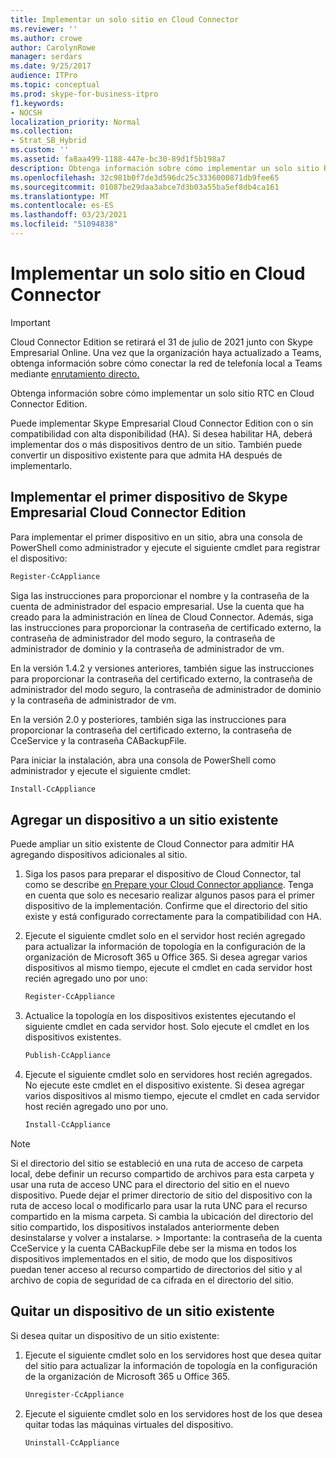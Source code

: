 ```yaml
---
title: Implementar un solo sitio en Cloud Connector
ms.reviewer: ''
ms.author: crowe
author: CarolynRowe
manager: serdars
ms.date: 9/25/2017
audience: ITPro
ms.topic: conceptual
ms.prod: skype-for-business-itpro
f1.keywords:
- NOCSH
localization_priority: Normal
ms.collection:
- Strat_SB_Hybrid
ms.custom: ''
ms.assetid: fa8aa499-1188-447e-bc30-89d1f5b198a7
description: Obtenga información sobre cómo implementar un solo sitio RTC en Cloud Connector Edition.
ms.openlocfilehash: 32c981b0f7de3d596dc25c3336000871db9fee65
ms.sourcegitcommit: 01087be29daa3abce7d3b03a55ba5ef8db4ca161
ms.translationtype: MT
ms.contentlocale: es-ES
ms.lasthandoff: 03/23/2021
ms.locfileid: "51094838"
---
```

# <a name="deploy-a-single-site-in-cloud-connector"></a>Implementar un solo sitio en Cloud Connector
 
> [!Important]
> Cloud Connector Edition se retirará el 31 de julio de 2021 junto con Skype Empresarial Online. Una vez que la organización haya actualizado a Teams, obtenga información sobre cómo conectar la red de telefonía local a Teams mediante [enrutamiento directo.](/MicrosoftTeams/direct-routing-landing-page)

Obtenga información sobre cómo implementar un solo sitio RTC en Cloud Connector Edition.
  
Puede implementar Skype Empresarial Cloud Connector Edition con o sin compatibilidad con alta disponibilidad (HA). Si desea habilitar HA, deberá implementar dos o más dispositivos dentro de un sitio. También puede convertir un dispositivo existente para que admita HA después de implementarlo.
  
## <a name="deploy-the-first-skype-for-business-cloud-connector-edition-appliance"></a>Implementar el primer dispositivo de Skype Empresarial Cloud Connector Edition

Para implementar el primer dispositivo en un sitio, abra una consola de PowerShell como administrador y ejecute el siguiente cmdlet para registrar el dispositivo:
  
```powershell
Register-CcAppliance
```

Siga las instrucciones para proporcionar el nombre y la contraseña de la cuenta de administrador del espacio empresarial. Use la cuenta que ha creado para la administración en línea de Cloud Connector. Además, siga las instrucciones para proporcionar la contraseña de certificado externo, la contraseña de administrador del modo seguro, la contraseña de administrador de dominio y la contraseña de administrador de vm. 
  
En la versión 1.4.2 y versiones anteriores, también sigue las instrucciones para proporcionar la contraseña del certificado externo, la contraseña de administrador del modo seguro, la contraseña de administrador de dominio y la contraseña de administrador de vm. 
  
En la versión 2.0 y posteriores, también siga las instrucciones para proporcionar la contraseña del certificado externo, la contraseña de CceService y la contraseña CABackupFile.
  
Para iniciar la instalación, abra una consola de PowerShell como administrador y ejecute el siguiente cmdlet:
  
```powershell
Install-CcAppliance
```

## <a name="add-an-appliance-to-an-existing-site"></a>Agregar un dispositivo a un sitio existente

Puede ampliar un sitio existente de Cloud Connector para admitir HA agregando dispositivos adicionales al sitio. 
  
1. Siga los pasos para preparar el dispositivo de Cloud Connector, tal como se describe [en Prepare your Cloud Connector appliance](prepare-your-cloud-connector-appliance.md). Tenga en cuenta que solo es necesario realizar algunos pasos para el primer dispositivo de la implementación. Confirme que el directorio del sitio existe y está configurado correctamente para la compatibilidad con HA.
    
2. Ejecute el siguiente cmdlet solo en el servidor host recién agregado para actualizar la información de topología en la configuración de la organización de Microsoft 365 u Office 365. Si desea agregar varios dispositivos al mismo tiempo, ejecute el cmdlet en cada servidor host recién agregado uno por uno:
    
   ```powershell
   Register-CcAppliance
   ```

3. Actualice la topología en los dispositivos existentes ejecutando el siguiente cmdlet en cada servidor host. Solo ejecute el cmdlet en los dispositivos existentes.
    
   ```powershell
   Publish-CcAppliance
   ```

4. Ejecute el siguiente cmdlet solo en servidores host recién agregados. No ejecute este cmdlet en el dispositivo existente. Si desea agregar varios dispositivos al mismo tiempo, ejecute el cmdlet en cada servidor host recién agregado uno por uno.
    
   ```powershell
   Install-CcAppliance
   ```

> [!NOTE]
> Si el directorio del sitio se estableció en una ruta de acceso de carpeta local, debe definir un recurso compartido de archivos para esta carpeta y usar una ruta de acceso UNC para el directorio del sitio en el nuevo dispositivo. Puede dejar el primer directorio de sitio del dispositivo con la ruta de acceso local o modificarlo para usar la ruta UNC para el recurso compartido en la misma carpeta. Si cambia la ubicación del directorio del sitio compartido, los dispositivos instalados anteriormente deben desinstalarse y volver a instalarse. > Importante: la contraseña de la cuenta CceService y la cuenta CABackupFile debe ser la misma en todos los dispositivos implementados en el sitio, de modo que los dispositivos puedan tener acceso al recurso compartido de directorios del sitio y al archivo de copia de seguridad de ca cifrada en el directorio del sitio. 
  
## <a name="remove-an-appliance-from-an-existing-site"></a>Quitar un dispositivo de un sitio existente

Si desea quitar un dispositivo de un sitio existente:
  
1. Ejecute el siguiente cmdlet solo en los servidores host que desea quitar del sitio para actualizar la información de topología en la configuración de la organización de Microsoft 365 u Office 365.
    
   ```powershell
   Unregister-CcAppliance
   ```

2. Ejecute el siguiente cmdlet solo en los servidores host de los que desea quitar todas las máquinas virtuales del dispositivo.
    
   ```powershell
   Uninstall-CcAppliance
   ```